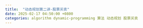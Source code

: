 ```yaml
---
title:  "动态规划第二讲-股票买卖"
date: 2025-02-17 04:50:00 +0800
categories: algorithm dynamic-programming 算法 动态规划 股票买卖
---
```


